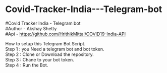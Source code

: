 # Covid-Tracker-India---Telegram-bot
#Covid Tracker India - Telegram bot <br/>
#Author - Akshay Shetty <br/>
#Api - https://github.com/HrithikMittal/COVID19-India-API <br/>

How to setup this Telegram Bot Script. <br/>
Step 1 : you Need a telegram bot and bot token. <br/>
Step 2 : Clone or Download the repository. <br/>
Step 3 : Chane <token> to your bot token. <br/>
Step 4 : Run the Bot.

